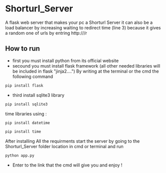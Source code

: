 
# Shorturl_Server

A flask web server that makes your pc a Shorturl Server 
it can also be a load balancer by increasing waiting to redirect time (line 3) because it gives a random one of urls by entring http://<host>/r
## How to run
- first you must install python from its official website 
- secound you must install flask framework (all other needed libraries will be included in flask "jinja2....") By writing at the terminal or the cmd the following command
```bash
pip install flask
```
- third install sqlite3 library 
```bash
pip install sqlite3
```
time libraries using :
```bash
pip install datetime
```
```bash
pip install time
```
After installing All the requirments
start the server by going to the Shorturl_Server folder location in cmd or terminal and run
```bash
python app.py
```
- Enter to the link that the cmd will give you and enjoy !
